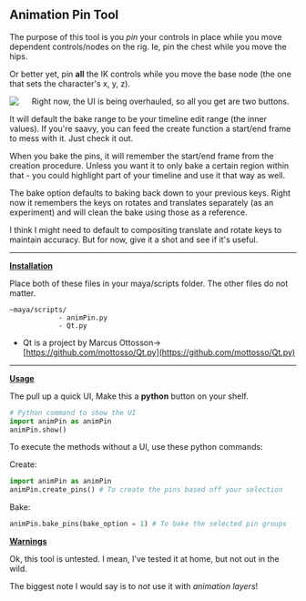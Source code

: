 ## Animation Pin Tool

The purpose of this tool is you *pin* your controls in place while you move dependent controls/nodes on the rig.
Ie, pin the chest while you move the hips. 

Or better yet, pin **all** the IK controls while you move the base node (the one that sets the character's x, y, z). 

<img align="left" style="float: left; padding-right: 20px" src="https://i.imgur.com/ImuKZqe.png">

Right now, the UI is being overhauled, so all you get are two buttons. 

It will default the bake range to be your timeline edit range (the inner values). If you're saavy, you can feed the create function a start/end frame to mess with it. Just check it out.

When you bake the pins, it will remember the start/end frame from the creation procedure. Unless you want it to only bake a certain region within that - you could highlight part of your timeline and use it that way as well.

The bake option defaults to baking back down to your previous keys. Right now it remembers the keys on rotates and translates separately (as an experiment) and will clean the bake using those as a reference.

I think I might need to default to compositing translate and rotate keys to maintain accuracy. But for now, give it a shot and see if it's useful.

---
**[Installation](#installation)**

Place both of these files in your maya/scripts folder. 
The other files do not matter.

```
~maya/scripts/
            - animPin.py
            - Qt.py
```

- Qt is a project by Marcus Ottosson-> [https://github.com/mottosso/Qt.py](https://github.com/mottosso/Qt.py)

---

**[Usage](#usage)**

The pull up a quick UI, Make this a <b>python</b> button on your shelf. 

```python
# Python command to show the UI
import animPin as animPin
animPin.show()
```

To execute the methods without a UI, use these python commands:

Create:
```python
import animPin as animPin
animPin.create_pins() # To create the pins based off your selection
```

Bake:
```python
animPin.bake_pins(bake_option = 1) # To bake the selected pin groups
```

**[Warnings](#warnings)**

Ok, this tool is untested. I mean, I've tested it at home, but not out 
in the wild.

The biggest note I would say is to *not* use it with _animation layers_!